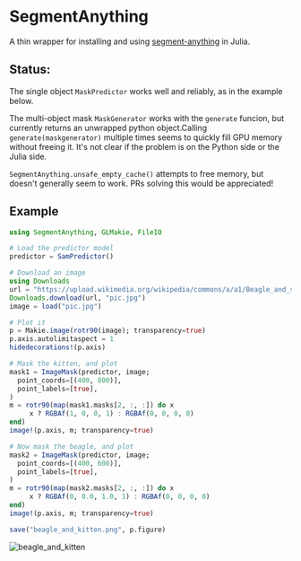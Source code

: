 # SegmentAnything

A thin wrapper for installing and using 
[segment-anything](https://github.com/facebookresearch/segment-anything) 
in Julia.

## Status:

The single object `MaskPredictor` works well and reliably, as in the example below. 

The multi-object mask `MaskGenerator` works with the `generate` funcion, but currently
returns an unwrapped python object.Calling `generate(maskgenerator)` multiple times seems to 
quickly fill GPU memory without freeing it. It's not clear if the problem is on the Python 
side or the Julia side.

`SegmentAnything.unsafe_empty_cache()` attempts to free memory, but doesn't
generally seem to work. PRs solving this would be appreciated!

## Example

```julia
using SegmentAnything, GLMakie, FileIO

# Load the predictor model
predictor = SamPredictor()

# Download an image
using Downloads
url = "https://upload.wikimedia.org/wikipedia/commons/a/a1/Beagle_and_sleeping_black_and_white_kitty-01.jpg"
Downloads.download(url, "pic.jpg")
image = load("pic.jpg")

# Plot it
p = Makie.image(rotr90(image); transparency=true)
p.axis.autolimitaspect = 1
hidedecorations!(p.axis)

# Mask the kitten, and plot
mask1 = ImageMask(predictor, image; 
  point_coords=[(400, 800)],
  point_labels=[true],
)
m = rotr90(map(mask1.masks[2, :, :]) do x
     x ? RGBAf(1, 0, 0, 1) : RGBAf(0, 0, 0, 0)
end)
image!(p.axis, m; transparency=true)

# Now mask the beagle, and plot
mask2 = ImageMask(predictor, image; 
  point_coords=[(400, 600)],
  point_labels=[true],
)
m = rotr90(map(mask2.masks[2, :, :]) do x
     x ? RGBAf(0, 0.0, 1.0, 1) : RGBAf(0, 0, 0, 0)
end)
image!(p.axis, m; transparency=true)

save("beagle_and_kitten.png", p.figure)
```

![beagle_and_kitten](https://user-images.githubusercontent.com/2534009/234685142-9483bd40-1af0-4912-bb25-6024ed0e06fa.png)
